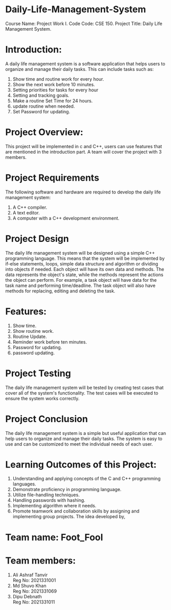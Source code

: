 # Daily-Life-Management-System
Course Name: Project Work I.
Code Code: CSE 150.
Project Title: Daily Life Management System.
# Introduction:
A daily life management system is a software application that helps users to organize and
manage their daily tasks. This can include tasks such as:
1. Show time and routine work for every hour.
2. Show the next work before 10 minutes.
3. Setting priorities for tasks for every hour
4. Setting and tracking goals.
5. Make a routine Set Time for 24 hours.
6. update routine when needed.
7. Set Password for updating.
# Project Overview:
This project will be implemented in c and C++, users can use features that are mentioned in the
introduction part. A team will cover the project with 3 members.
# Project Requirements
The following software and hardware are required to develop the daily life management system:
1. A C++ compiler.
2. A text editor.
3. A computer with a C++ development environment.
# Project Design
The daily life management system will be designed using a simple C++ programming language.
This means that the system will be implemented by if-else statements, loops, simple data
structure and algorithm or dividing into objects if needed.
Each object will have its own data and methods. The data represents the object's state, while
the methods represent the actions the object can perform. For example, a task object will have
data for the task name and performing time/deadline. The task object will also have methods for
replacing, editing and deleting the task.
# Features:
1. Show time.
2. Show routine work.
3. Routine Update.
4. Reminder work before ten minutes.
5. Password for updating.
6. password updating.
# Project Testing
The daily life management system will be tested by creating test cases that cover all of the
system's functionality. The test cases will be executed to ensure the system works correctly.
# Project Conclusion
The daily life management system is a simple but useful application that can help users to
organize and manage their daily tasks. The system is easy to use and can be customized to
meet the individual needs of each user.
# Learning Outcomes of this Project:
1. Understanding and applying concepts of the C and C++ programming languages.
2. Demonstrate proficiency in programming language.
3. Utilize file-handling techniques.
4. Handling passwords with hashing.
4. Implementing algorithm where it needs.
5. Promote teamwork and collaboration skills by assigning and implementing group projects.
The idea developed by,
# Team name: Foot_Fool

# Team members:
1. Ali Ashraf Tanvir<br>
Reg No: 2021331001<br>
2. Md Shuvo Khan<br>
Reg No: 2021331069<br>
3. Dipu Debnath<br>
Reg No: 2021331011

